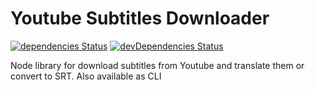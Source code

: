 # Youtube Subtitles Downloader

[![dependencies Status](https://david-dm.org/elias94/youtube-subtitles-downloader.svg)](https://david-dm.org/elias94/youtube-subtitles-downloader.svg)
[![devDependencies Status](https://david-dm.org/elias94/youtube-subtitles-downloader.svg)](https://david-dm.org/elias94/youtube-subtitles-downloader.svg)

Node library for download subtitles from Youtube and translate them or convert to SRT. Also available as CLI

